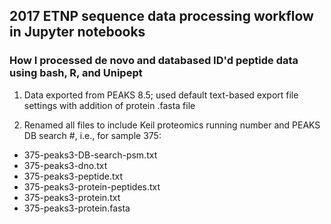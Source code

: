 ## 2017 ETNP sequence data processing workflow in Jupyter notebooks

### How I processed de novo and databased ID'd peptide data using bash, R, and Unipept 

1. Data exported from PEAKS 8.5; used default text-based export file settings with addition of protein .fasta file

2. Renamed all files to include Keil proteomics running number and PEAKS DB search #, i.e., for sample 375:
  -  375-peaks3-DB-search-psm.txt
  -  375-peaks3-dno.txt
  -  375-peaks3-peptide.txt
  -  375-peaks3-protein-peptides.txt
  -  375-peaks3-protein.txt
  -  375-peaks3-protein.fasta
  
  
  
        
        
